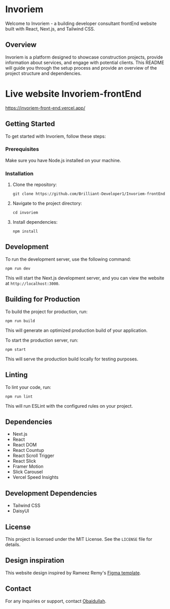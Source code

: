 # Invoriem

Welcome to Invoriem - a building developer consultant frontEnd website built with React, Next.js, and Tailwind CSS.

## Overview

Invoriem is a platform designed to showcase construction projects, provide information about services, and engage with potential clients. This README will guide you through the setup process and provide an overview of the project structure and dependencies.

# Live website Invoriem-frontEnd

https://invoriem-front-end.vercel.app/

## Getting Started

To get started with Invoriem, follow these steps:

### Prerequisites

Make sure you have Node.js installed on your machine.

### Installation

1. Clone the repository:
   ```
   git clone https://github.com/Brilliant-Developer1/Invoriem-frontEnd
   ```
2. Navigate to the project directory:
   ```
   cd invoriem
   ```
3. Install dependencies:
   ```
   npm install
   ```

## Development

To run the development server, use the following command:

```
npm run dev
```

This will start the Next.js development server, and you can view the website at `http://localhost:3000`.

## Building for Production

To build the project for production, run:

```
npm run build
```

This will generate an optimized production build of your application.

To start the production server, run:

```
npm start
```

This will serve the production build locally for testing purposes.

## Linting

To lint your code, run:

```
npm run lint
```

This will run ESLint with the configured rules on your project.

## Dependencies

- Next.js
- React
- React DOM
- React Countup
- React Scroll Trigger
- React Slick
- Framer Motion
- Slick Carousel
- Vercel Speed Insights

## Development Dependencies

- Tailwind CSS
- DaisyUI

## License

This project is licensed under the MIT License. See the `LICENSE` file for details.

## Design inspiration

This website design inspired by Rameez Remy's [Figma template](https://dribbble.com/shots/18755891-Property-Developer-Portfolio-Freebie).

## Contact

For any inquiries or support, contact [Obaidullah](mailto:email2obaidul@gmail.com).
